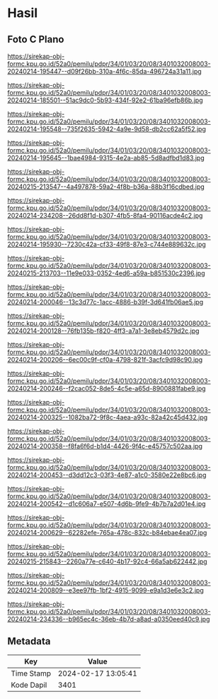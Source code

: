 # Hasil

## Foto C Plano

https://sirekap-obj-formc.kpu.go.id/52a0/pemilu/pdpr/34/01/03/20/08/3401032008003-20240214-195447--d09f26bb-310a-4f6c-85da-496724a31a11.jpg

https://sirekap-obj-formc.kpu.go.id/52a0/pemilu/pdpr/34/01/03/20/08/3401032008003-20240214-185501--51ac9dc0-5b93-434f-92e2-61ba96efb86b.jpg

https://sirekap-obj-formc.kpu.go.id/52a0/pemilu/pdpr/34/01/03/20/08/3401032008003-20240214-195548--735f2635-5942-4a9e-9d58-db2cc62a5f52.jpg

https://sirekap-obj-formc.kpu.go.id/52a0/pemilu/pdpr/34/01/03/20/08/3401032008003-20240214-195645--1bae4984-9315-4e2a-ab85-5d8adfbd1d83.jpg

https://sirekap-obj-formc.kpu.go.id/52a0/pemilu/pdpr/34/01/03/20/08/3401032008003-20240215-213547--4a497878-59a2-4f8b-b36a-88b3f16cdbed.jpg

https://sirekap-obj-formc.kpu.go.id/52a0/pemilu/pdpr/34/01/03/20/08/3401032008003-20240214-234208--26dd8f1d-b307-4fb5-8fa4-90116acde4c2.jpg

https://sirekap-obj-formc.kpu.go.id/52a0/pemilu/pdpr/34/01/03/20/08/3401032008003-20240214-195930--7230c42a-cf33-49f8-87e3-c744e889632c.jpg

https://sirekap-obj-formc.kpu.go.id/52a0/pemilu/pdpr/34/01/03/20/08/3401032008003-20240215-213703--11e9e033-0352-4ed6-a59a-b851530c2396.jpg

https://sirekap-obj-formc.kpu.go.id/52a0/pemilu/pdpr/34/01/03/20/08/3401032008003-20240214-200046--13c3d77c-1acc-4886-b39f-3d641fb06ae5.jpg

https://sirekap-obj-formc.kpu.go.id/52a0/pemilu/pdpr/34/01/03/20/08/3401032008003-20240214-200128--76fb135b-f820-4ff3-a7a1-3e8eb4579d2c.jpg

https://sirekap-obj-formc.kpu.go.id/52a0/pemilu/pdpr/34/01/03/20/08/3401032008003-20240214-200206--6ec00c9f-cf0a-4798-821f-3acfc9d98c90.jpg

https://sirekap-obj-formc.kpu.go.id/52a0/pemilu/pdpr/34/01/03/20/08/3401032008003-20240214-200246--f2cac052-8de5-4c5e-a65d-8900881fabe9.jpg

https://sirekap-obj-formc.kpu.go.id/52a0/pemilu/pdpr/34/01/03/20/08/3401032008003-20240214-200325--1082ba72-9f8c-4aea-a93c-82a42c45d432.jpg

https://sirekap-obj-formc.kpu.go.id/52a0/pemilu/pdpr/34/01/03/20/08/3401032008003-20240214-200358--f8fa6f6d-b1d4-4426-9f4c-e45757c502aa.jpg

https://sirekap-obj-formc.kpu.go.id/52a0/pemilu/pdpr/34/01/03/20/08/3401032008003-20240214-200453--d3dd12c3-03f3-4e87-a1c0-3580e22e8bc6.jpg

https://sirekap-obj-formc.kpu.go.id/52a0/pemilu/pdpr/34/01/03/20/08/3401032008003-20240214-200542--d1c606a7-e507-4d6b-9fe9-4b7b7a2d01e4.jpg

https://sirekap-obj-formc.kpu.go.id/52a0/pemilu/pdpr/34/01/03/20/08/3401032008003-20240214-200629--62282efe-765a-478c-832c-b84ebae4ea07.jpg

https://sirekap-obj-formc.kpu.go.id/52a0/pemilu/pdpr/34/01/03/20/08/3401032008003-20240215-215843--2260a77e-c640-4b17-92c4-66a5ab622442.jpg

https://sirekap-obj-formc.kpu.go.id/52a0/pemilu/pdpr/34/01/03/20/08/3401032008003-20240214-200809--e3ee97fb-1bf2-4915-9099-e9a1d3e6e3c2.jpg

https://sirekap-obj-formc.kpu.go.id/52a0/pemilu/pdpr/34/01/03/20/08/3401032008003-20240214-234336--b965ec4c-36eb-4b7d-a8ad-a0350eed40c9.jpg


## Metadata

| Key        | Value               |
| ---------- | ------------------- |
| Time Stamp | 2024-02-17 13:05:41 |
| Kode Dapil | 3401                |



